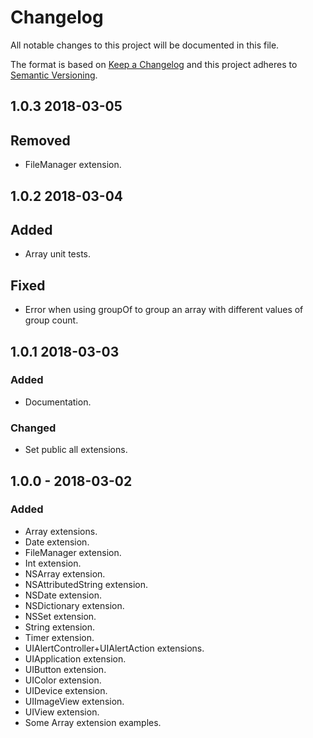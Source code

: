 # Changelog

All notable changes to this project will be documented in this file.

The format is based on [Keep a Changelog](http://keepachangelog.com/en/1.0.0/) and this project adheres to [Semantic Versioning](https://semver.org/spec/v2.0.0.html).

## **1.0.3** 2018-03-05

## Removed

- FileManager extension.

## **1.0.2** 2018-03-04

## Added

- Array unit tests.

## Fixed

- Error when using groupOf to group an array with different values of group count.

## **1.0.1** 2018-03-03

### Added

- Documentation.

### Changed

- Set public all extensions.

## **1.0.0** - 2018-03-02

### Added

- Array extensions.
- Date extension.
- FileManager extension.
- Int extension.
- NSArray extension.
- NSAttributedString extension.
- NSDate extension.
- NSDictionary extension.
- NSSet extension.
- String extension.
- Timer extension.
- UIAlertController+UIAlertAction extensions.
- UIApplication extension.
- UIButton extension.
- UIColor extension.
- UIDevice extension.
- UIImageView extension.
- UIView extension.
- Some Array extension examples.
